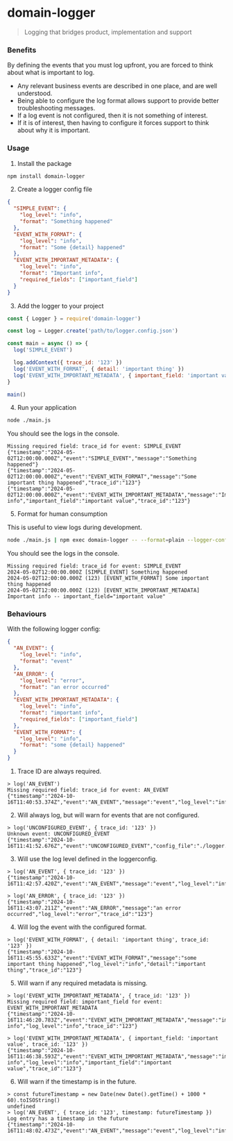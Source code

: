 # domain-logger

> Logging that bridges product, implementation and support

### Benefits

By defining the events that you must log upfront, you are forced to think about what is important to log.

- Any relevant business events are described in one place, and are well understood.
- Being able to configure the log format allows support to provide better troubleshooting messages.
- If a log event is not configured, then it is not something of interest.
- If it is of interest, then having to configure it forces support to think about why it is important.

### Usage

1. Install the package

```bash
npm install domain-logger
```

2. Create a logger config file

```json
{
  "SIMPLE_EVENT": {
    "log_level": "info",
    "format": "Something happened"
  },
  "EVENT_WITH_FORMAT": {
    "log_level": "info",
    "format": "Some {detail} happened"
  },
  "EVENT_WITH_IMPORTANT_METADATA": {
    "log_level": "info",
    "format": "Important info",
    "required_fields": ["important_field"]
  }
}
```

3. Add the logger to your project

```javascript
const { Logger } = require('domain-logger')

const log = Logger.create('path/to/logger.config.json')

const main = async () => {
  log('SIMPLE_EVENT')

  log.addContext({ trace_id: '123' })
  log('EVENT_WITH_FORMAT', { detail: 'important thing' })
  log('EVENT_WITH_IMPORTANT_METADATA', { important_field: 'important value' })
}

main()
```

4. Run your application

```bash
node ./main.js
```

You should see the logs in the console.

```
Missing required field: trace_id for event: SIMPLE_EVENT
{"timestamp":"2024-05-02T12:00:00.000Z","event":"SIMPLE_EVENT","message":"Something happened"}
{"timestamp":"2024-05-02T12:00:00.000Z","event":"EVENT_WITH_FORMAT","message":"Some important thing happened","trace_id":"123"}
{"timestamp":"2024-05-02T12:00:00.000Z","event":"EVENT_WITH_IMPORTANT_METADATA","message":"Important info","important_field":"important value","trace_id":"123"}
```

5. Format for human consumption

This is useful to view logs during development.

```bash
node ./main.js | npm exec domain-logger -- --format=plain --logger-config=./logger.config.json
```

You should see the logs in the console.

```
Missing required field: trace_id for event: SIMPLE_EVENT
2024-05-02T12:00:00.000Z [SIMPLE_EVENT] Something happened
2024-05-02T12:00:00.000Z (123) [EVENT_WITH_FORMAT] Some important thing happened
2024-05-02T12:00:00.000Z (123) [EVENT_WITH_IMPORTANT_METADATA] Important info -- important_field="important value"
```

### Behaviours

With the following logger config:

```json
{
  "AN_EVENT": {
    "log_level": "info",
    "format": "event"
  },
  "AN_ERROR": {
    "log_level": "error",
    "format": "an error occurred"
  },
  "EVENT_WITH_IMPORTANT_METADATA": {
    "log_level": "info",
    "format": "important info",
    "required_fields": ["important_field"]
  },
  "EVENT_WITH_FORMAT": {
    "log_level": "info",
    "format": "some {detail} happened"
  }
}
```

1. Trace ID are always required.

```
> log('AN_EVENT')
Missing required field: trace_id for event: AN_EVENT
{"timestamp":"2024-10-16T11:40:53.374Z","event":"AN_EVENT","message":"event","log_level":"info"}
```

2. Will always log, but will warn for events that are not configured.

```
> log('UNCONFIGURED_EVENT', { trace_id: '123' })
Unknown event: UNCONFIGURED_EVENT
{"timestamp":"2024-10-16T11:41:52.676Z","event":"UNCONFIGURED_EVENT","config_file":"./logger.config.json","log_level":"warn","trace_id":"123"}
```

3. Will use the log level defined in the loggerconfig.

```
> log('AN_EVENT', { trace_id: '123' })
{"timestamp":"2024-10-16T11:42:57.420Z","event":"AN_EVENT","message":"event","log_level":"info","trace_id":"123"}
```

```
> log('AN_ERROR', { trace_id: '123' })
{"timestamp":"2024-10-16T11:43:07.211Z","event":"AN_ERROR","message":"an error occurred","log_level":"error","trace_id":"123"}
```

4. Will log the event with the configured format.

```
> log('EVENT_WITH_FORMAT', { detail: 'important thing', trace_id: '123' })
{"timestamp":"2024-10-16T11:45:55.633Z","event":"EVENT_WITH_FORMAT","message":"some important thing happened","log_level":"info","detail":"important thing","trace_id":"123"}
```

5. Will warn if any required metadata is missing.

```
> log('EVENT_WITH_IMPORTANT_METADATA', { trace_id: '123' })
Missing required field: important_field for event: EVENT_WITH_IMPORTANT_METADATA
{"timestamp":"2024-10-16T11:46:20.783Z","event":"EVENT_WITH_IMPORTANT_METADATA","message":"important info","log_level":"info","trace_id":"123"}
```

```
> log('EVENT_WITH_IMPORTANT_METADATA', { important_field: 'important value', trace_id: '123' })
{"timestamp":"2024-10-16T11:46:38.593Z","event":"EVENT_WITH_IMPORTANT_METADATA","message":"important info","log_level":"info","important_field":"important value","trace_id":"123"}
```

6. Will warn if the timestamp is in the future.

```
> const futureTimestamp = new Date(new Date().getTime() + 1000 * 60).toISOString()
undefined
> log('AN_EVENT', { trace_id: '123', timestamp: futureTimestamp })
Log entry has a timestamp in the future
{"timestamp":"2024-10-16T11:48:02.473Z","event":"AN_EVENT","message":"event","log_level":"info","trace_id":"123"}
```

